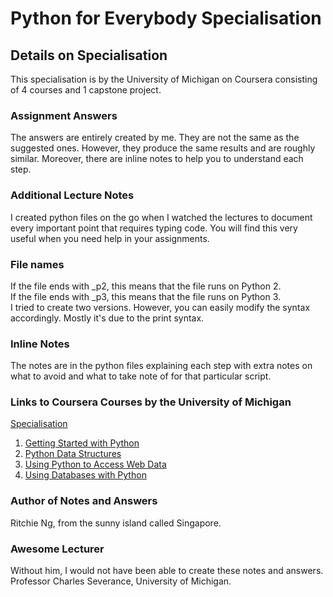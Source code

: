 # Python for Everybody Specialisation

## Details on Specialisation
This specialisation is by the University of Michigan on Coursera consisting of 4 courses and 1 capstone project.

### Assignment Answers
The answers are entirely created by me. They are not the same as the suggested ones. However, they produce the same results and are roughly similar. Moreover, there are inline notes to help you to understand each step.

### Additional Lecture Notes
I created python files on the go when I watched the lectures to document every important point that requires typing code. You will find this very useful when you need help in your assignments.

### File names
If the file ends with _p2, this means that the file runs on Python 2. <br />
If the file ends with _p3, this means that the file runs on Python 3. <br />
I tried to create two versions. However, you can easily modify the syntax accordingly. Mostly it's due to the print syntax.

### Inline Notes
The notes are in the python files explaining each step with extra notes on what to avoid and what to take note of for that particular script.

### Links to Coursera Courses by the University of Michigan
<a href="https://www.coursera.org/specializations/python">Specialisation</a><br />
1. <a href="https://www.coursera.org/learn/python">Getting Started with Python</a><br />
2. <a href="https://www.coursera.org/learn/python-data">Python Data Structures</a><br />
3. <a href="https://www.coursera.org/learn/python-network-data">Using Python to Access Web Data</a><br />
4. <a href="https://www.coursera.org/learn/python-databases">Using Databases with Python</a>

### Author of Notes and Answers
Ritchie Ng, from the sunny island called Singapore.

### Awesome Lecturer
Without him, I would not have been able to create these notes and answers.<br />
Professor Charles Severance, University of Michigan.

